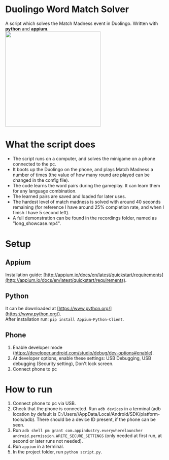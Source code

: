 # Duolingo Word Match Solver
A script which solves the Match Madness event in Duolingo. Written with **python** and **appium**.  
<img width="300px" src="https://github.com/ViktorGyorgy/Duolingo-Word-Match-Solver/blob/main/recordings/short_showcase_small.gif"/> 

# What the script does
- The script runs on a computer, and solves the minigame on a phone connected to the pc.
- It boots up the Duolingo on the phone, and plays Match Madness a number of times (the value of how many round are played can be changed in the config file).
- The code learns the word pairs during the gameplay. It can learn them for any language combination.
- The learned pairs are saved and loaded for later uses.
- The hardest level of match madness is solved with around 40 seconds remaining (for reference I have around 25% completion rate, and when I finish I have 5 second left).
- A full demonstration can be found in the recordings folder, named as "long_showcase.mp4".

# Setup
## Appium
Installation guide: [http://appium.io/docs/en/latest/quickstart/requirements](http://appium.io/docs/en/latest/quickstart/requirements).

## Python
It can be downloaded at [https://www.python.org/](https://www.python.org/).  
After installation run: ```pip install Appium-Python-Client```.

## Phone
1. Enable developer mode (https://developer.android.com/studio/debug/dev-options#enable).
2. At developer options, enable these settings: USB Debugging, USB debugging (Security setting), Don't lock screen.
3. Connect phone to pc

# How to run
1. Connect phone to pc via USB.
2. Check that the phone is connected. Run ```adb devices``` in a terminal (adb location by default is C:/Users/<username>/AppData/Local/Android/SDK/platform-tools/adb). There should be a device ID present, if the phone can be seen.
3. Run ```adb shell pm grant com.appindustry.everywherelauncher android.permission.WRITE_SECURE_SETTINGS``` (only needed at first run, at second or later runs not needed).
4. Run ```appium``` in a terminal.
5. In the project folder,  run ```python script.py```.
